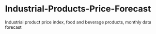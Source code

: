# Industrial-Products-Price-Forecast
Industrial product price index, food and beverage products, monthly data forecast

